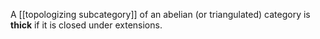 A [[topologizing subcategory]] of an abelian (or triangulated)  category is __thick__ if it is closed under extensions.